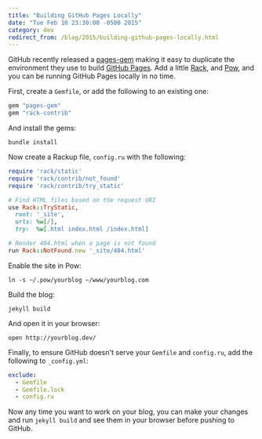 ```yaml
---
title: "Building GitHub Pages Locally"
date: "Tue Feb 10 23:30:00 -0500 2015"
category: dev
redirect_from: /blog/2015/building-github-pages-locally.html
---
```


GitHub recently released a [pages-gem][] making it easy to duplicate the
environment they use to build [GitHub Pages][]. Add a little [Rack][], and
[Pow][], and you can be running GitHub Pages locally in no time.

First, create a `Gemfile`, or add the following to an existing one:

```ruby
gem "pages-gem"
gem "rack-contrib"
```

And install the gems:

```
bundle install
```

Now create a Rackup file, `config.ru` with the following:

```ruby
require 'rack/static'
require 'rack/contrib/not_found'
require 'rack/contrib/try_static'

# Find HTML files based on the request URI
use Rack::TryStatic,
  root: '_site',
  urls: %w[/],
  try:  %w[.html index.html /index.html]

# Render 404.html when a page is not found
run Rack::NotFound.new '_site/404.html'
```

Enable the site in Pow:

```
ln -s ~/.pow/yourblog ~/www/yourblog.com
```

Build the blog:

```
jekyll build
```

And open it in your browser:

```
open http://yourblog.dev/
```

Finally, to ensure GitHub doesn't serve your `Gemfile` and `config.ru`, add the
following to `_config.yml`:

```yaml
exclude:
  - Gemfile
  - Gemfile.lock
  - config.ru
```

Now any time you want to work on your blog, you can make your changes and run
`jekyll build` and see them in your browser before pushing to GitHub.

[GitHub Pages]: https://rack.github.io/
[Pow]: http://pow.cx/
[pages-gem]: https://github.com/github/pages-gem
[rack]: https://rack.github.io/
